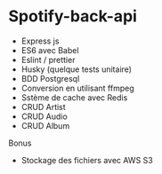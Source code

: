 # Spotify-back-api

- Express js
- ES6 avec Babel
- Eslint / prettier
- Husky (quelque tests unitaire)
- BDD Postgresql
- Conversion en utilisant ffmpeg
- Sstème de cache avec Redis
- CRUD Artist
- CRUD Audio
- CRUD Album

Bonus

- Stockage des fichiers avec AWS S3
